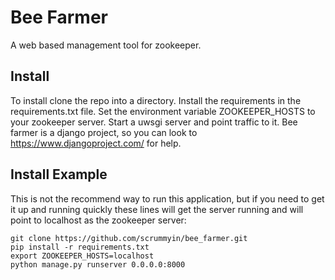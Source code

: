 # Bee Farmer

A web based management tool for zookeeper.

## Install

To install clone the repo into a directory. Install the requirements in the requirements.txt file. Set the environment variable ZOOKEEPER_HOSTS to your zookeeper server. Start a uwsgi server and point traffic to it. Bee farmer is a django project, so you can look to https://www.djangoproject.com/ for help.

## Install Example

This is not the recommend way to run this application, but if you need to get it up and running quickly these lines will get the server running and will point to localhost as the zookeeper server:

    git clone https://github.com/scrummyin/bee_farmer.git
    pip install -r requirements.txt
    export ZOOKEEPER_HOSTS=localhost
    python manage.py runserver 0.0.0.0:8000
